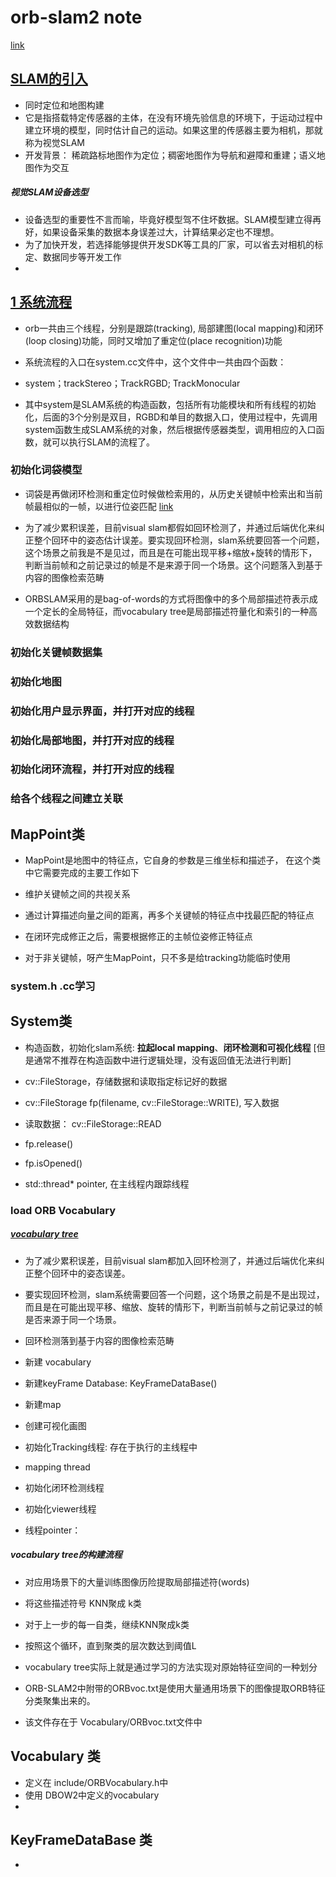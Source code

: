 # orb-slam2 note

[link](https://zhuanlan.zhihu.com/p/83735700)

## [SLAM的引入](https://blog.csdn.net/lwx309025167/article/details/80257549)

* 同时定位和地图构建
* 它是指搭载特定传感器的主体，在没有环境先验信息的环境下，于运动过程中建立环境的模型，同时估计自己的运动。如果这里的传感器主要为相机，那就称为视觉SLAM
* 开发背景： 稀疏路标地图作为定位；稠密地图作为导航和避障和重建；语义地图作为交互

##### 视觉SLAM设备选型

* 设备选型的重要性不言而喻，毕竟好模型驾不住坏数据。SLAM模型建立得再好，如果设备采集的数据本身误差过大，计算结果必定也不理想。
* 为了加快开发，若选择能够提供开发SDK等工具的厂家，可以省去对相机的标定、数据同步等开发工作
* 

## [1 系统流程](https://zhuanlan.zhihu.com/p/83735700)

* orb一共由三个线程，分别是跟踪(tracking), 局部建图(local mapping)和闭环(loop closing)功能，同时又增加了重定位(place recognition)功能

* 系统流程的入口在system.cc文件中，这个文件中一共由四个函数：
* system；trackStereo；TrackRGBD; TrackMonocular
* 其中system是SLAM系统的构造函数，包括所有功能模块和所有线程的初始化，后面的3个分别是双目，RGBD和单目的数据入口，使用过程中，先调用system函数生成SLAM系统的对象，然后根据传感器类型，调用相应的入口函数，就可以执行SLAM的流程了。

### 初始化词袋模型

* 词袋是再做闭环检测和重定位时候做检索用的，从历史关键帧中检索出和当前帧最相似的一帧，以进行位姿匹配
[link](https://www.zhihu.com/question/49153462/answer/114807054)

* 为了减少累积误差，目前visual slam都假如回环检测了，并通过后端优化来纠正整个回环中的姿态估计误差。要实现回环检测，slam系统要回答一个问题，这个场景之前我是不是见过，而且是在可能出现平移+缩放+旋转的情形下，判断当前帧和之前记录过的帧是不是来源于同一个场景。这个问题落入到基于内容的图像检索范畴

* ORBSLAM采用的是bag-of-words的方式将图像中的多个局部描述符表示成一个定长的全局特征，而vocabulary tree是局部描述符量化和索引的一种高效数据结构

### 初始化关键帧数据集

### 初始化地图

### 初始化用户显示界面，并打开对应的线程

### 初始化局部地图，并打开对应的线程

### 初始化闭环流程，并打开对应的线程

### 给各个线程之间建立关联

## MapPoint类

* MapPoint是地图中的特征点，它自身的参数是三维坐标和描述子， 在这个类中它需要完成的主要工作如下

* 维护关键帧之间的共视关系
* 通过计算描述向量之间的距离，再多个关键帧的特征点中找最匹配的特征点
* 在闭环完成修正之后，需要根据修正的主帧位姿修正特征点
* 对于非关键帧，呀产生MapPoint，只不多是给tracking功能临时使用

### system.h .cc学习

## System类

* 构造函数，初始化slam系统: **拉起local mapping**、**闭环检测和可视化线程** [但是通常不推荐在构造函数中进行逻辑处理，没有返回值无法进行判断]

* cv::FileStorage，存储数据和读取指定标记好的数据
* cv::FileStorage fp(filename, cv::FileStorage::WRITE), 写入数据
* 读取数据： cv::FileStorage::READ
* fp.release()
* fp.isOpened()
* std::thread* pointer, 在主线程内跟踪线程

### load ORB Vocabulary

##### [vocabulary tree](https://www.zhihu.com/question/49153462)

* 为了减少累积误差，目前visual slam都加入回环检测了，并通过后端优化来纠正整个回环中的姿态误差。
* 要实现回环检测，slam系统需要回答一个问题，这个场景之前是不是出现过，而且是在可能出现平移、缩放、旋转的情形下，判断当前帧与之前记录过的帧是否来源于同一个场景。
* 回环检测落到基于内容的图像检索范畴

* 新建 vocabulary

* 新建keyFrame Database: KeyFrameDataBase()

* 新建map

* 创建可视化画图

* 初始化Tracking线程: 存在于执行的主线程中

* mapping thread

* 初始化闭环检测线程

* 初始化viewer线程

* 线程pointer： 

##### vocabulary tree的构建流程

* 对应用场景下的大量训练图像历险提取局部描述符(words)
* 将这些描述符号 KNN聚成 k类
* 对于上一步的每一自类，继续KNN聚成k类
* 按照这个循环，直到聚类的层次数达到阈值L

* vocabulary tree实际上就是通过学习的方法实现对原始特征空间的一种划分
* ORB-SLAM2中附带的ORBvoc.txt是使用大量通用场景下的图像提取ORB特征分类聚集出来的。
* 该文件存在于 Vocabulary/ORBvoc.txt文件中

##### 

## Vocabulary 类

* 定义在 include/ORBVocabulary.h中
* 使用 DBOW2中定义的vocabulary
* 

## KeyFrameDataBase 类

* 